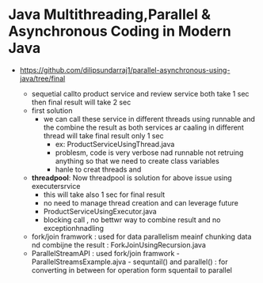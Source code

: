 # Java Multithreading,Parallel & Asynchronous Coding in Modern Java
- https://github.com/dilipsundarraj1/parallel-asynchronous-using-java/tree/final

  - sequetial callto product service and review service both take 1 sec then final result will take 2 sec
  - first solution
      - we can call these service in different threads using runnable and the combine the result as both services ar caaling in different thread will take final result only 1 sec
          - ex: ProductServiceUsingThread.java
          - problesm, code is very verbose nad runnable not retruing anything so that we need to create class variables
          - hanle to creat threads and 
  - **threadpool**:  Now threadpool is solution for above issue using executersrvice
     - this will take also 1 sec for final result
     - no need to manage thread creation and can leverage future
     - ProductServiceUsingExecutor.java
     - blocking call , no bettwr way to combine result and no exceptionhnadling
  - fork/join framwork : used for data parallelism meainf chunking data nd combijne the result : ForkJoinUsingRecursion.java
  - ParallelStreamAPI : used fork/join framwork
              - ParallelStreamsExample.ajva
              - sequntail() and parallel() : for converting in between for operation form squentail to parallel
    
